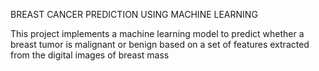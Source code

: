 
BREAST CANCER PREDICTION USING MACHINE LEARNING




This project implements a machine learning model to predict whether a breast tumor is malignant or benign based on a set of features extracted from the digital images of breast mass


